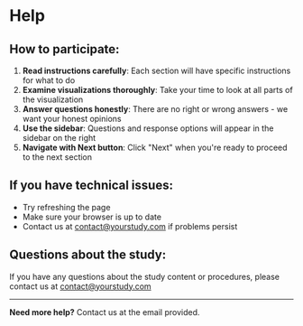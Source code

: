 # Help

## How to participate:

1. **Read instructions carefully**: Each section will have specific instructions for what to do
2. **Examine visualizations thoroughly**: Take your time to look at all parts of the visualization
3. **Answer questions honestly**: There are no right or wrong answers - we want your honest opinions
4. **Use the sidebar**: Questions and response options will appear in the sidebar on the right
5. **Navigate with Next button**: Click "Next" when you're ready to proceed to the next section

## If you have technical issues:
- Try refreshing the page
- Make sure your browser is up to date
- Contact us at contact@yourstudy.com if problems persist

## Questions about the study:
If you have any questions about the study content or procedures, please contact us at contact@yourstudy.com

---

**Need more help?** Contact us at the email provided. 